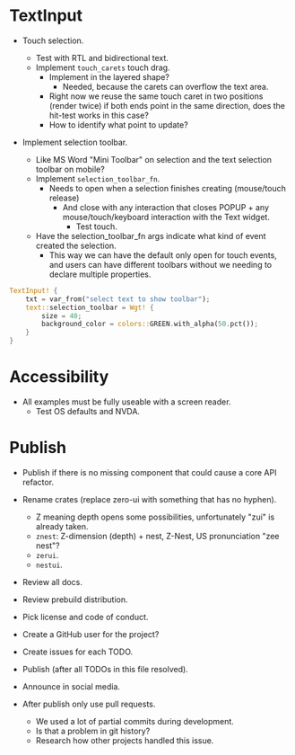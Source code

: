 # TextInput

* Touch selection.
    - Test with RTL and bidirectional text.
    - Implement `touch_carets` touch drag.
        - Implement in the layered shape?
            - Needed, because the carets can overflow the text area.
        - Right now we reuse the same touch caret in two positions (render twice) if both ends point in
          the same direction, does the hit-test works in this case?
        - How to identify what point to update?

* Implement selection toolbar.
    - Like MS Word "Mini Toolbar" on selection and the text selection toolbar on mobile?
    - Implement `selection_toolbar_fn`.
        - Needs to open when a selection finishes creating (mouse/touch release)
            - And close with any interaction that closes POPUP + any mouse/touch/keyboard interaction with the Text widget.
                - Test touch.
    - Have the selection_toolbar_fn args indicate what kind of event created the selection.
        - This way we can have the default only open for touch events, and users can have different toolbars
          without we needing to declare multiple properties.
```rust
TextInput! {
    txt = var_from("select text to show toolbar");
    text::selection_toolbar = Wgt! {
        size = 40;
        background_color = colors::GREEN.with_alpha(50.pct());
    }
}
```

# Accessibility

* All examples must be fully useable with a screen reader.
    - Test OS defaults and NVDA.

# Publish

* Publish if there is no missing component that could cause a core API refactor.

* Rename crates (replace zero-ui with something that has no hyphen). 
    - Z meaning depth opens some possibilities, unfortunately "zui" is already taken.
    - `znest`: Z-dimension (depth) + nest, Z-Nest, US pronunciation "zee nest"? 
    - `zerui`.
    - `nestui`.

* Review all docs.
* Review prebuild distribution.
* Pick license and code of conduct.
* Create a GitHub user for the project?
* Create issues for each TODO.

* Publish (after all TODOs in this file resolved).
* Announce in social media.

* After publish only use pull requests.
    - We used a lot of partial commits during development.
    - Is that a problem in git history?
    - Research how other projects handled this issue.